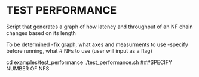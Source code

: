 TEST PERFORMANCE
==
Script that generates a graph of how latency and throughput of an NF chain changes based on its length

To be determined
-fix graph, what axes and measurments to use
-specify before running, what # NFs to use (user will input as a flag)

cd examples/test_performance
./test_performance.sh ###SPECIFY NUMBER OF NFS
